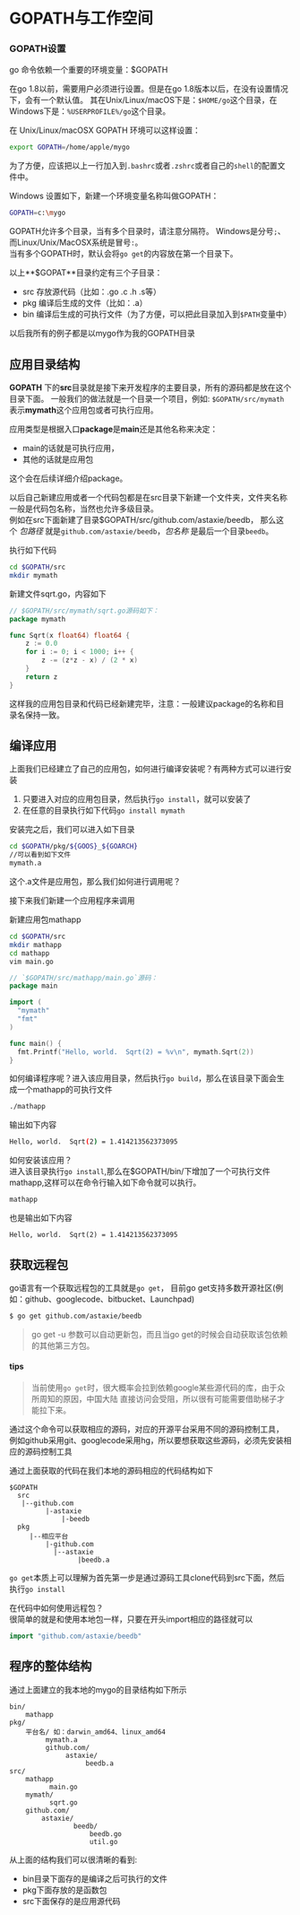 # GOPATH与工作空间

### GOPATH设置
go 命令依赖一个重要的环境变量：$GOPATH

在go 1.8以前，需要用户必须进行设置。但是在go 1.8版本以后，在没有设置情况下，会有一个默认值。
其在Unix/Linux/macOS下是：`$HOME/go`这个目录，在Windows下是：`%USERPROFILE%/go`这个目录。

在 Unix/Linux/macOSX GOPATH 环境可以这样设置：
```sh
export GOPATH=/home/apple/mygo
```
为了方便，应该把以上一行加入到`.bashrc`或者`.zshrc`或者自己的`shell`的配置文件中。

Windows 设置如下，新建一个环境变量名称叫做GOPATH：
```sh
GOPATH=c:\mygo
```
GOPATH允许多个目录，当有多个目录时，请注意分隔符。 Windows是分号`;`、而Linux/Unix/MacOSX系统是冒号`:`。   
当有多个GOPATH时，默认会将`go get`的内容放在第一个目录下。

以上**$GOPAT**目录约定有三个子目录：   
- src 存放源代码（比如：.go .c .h .s等）
- pkg 编译后生成的文件（比如：.a）
- bin 编译后生成的可执行文件（为了方便，可以把此目录加入到`$PATH`变量中）

以后我所有的例子都是以mygo作为我的GOPATH目录

## 应用目录结构
**GOPATH** 下的**src**目录就是接下来开发程序的主要目录，所有的源码都是放在这个目录下面。
一般我们的做法就是一个目录一个项目，例如: `$GOPATH/src/mymath` 表示**mymath**这个应用包或者可执行应用。

应用类型是根据入口**package**是**main**还是其他名称来决定：

* main的话就是可执行应用，
* 其他的话就是应用包

这个会在后续详细介绍package。

以后自己新建应用或者一个代码包都是在src目录下新建一个文件夹，文件夹名称一般是代码包名称，当然也允许多级目录。   
例如在src下面新建了目录$GOPATH/src/github.com/astaxie/beedb，
那么这个 *包路径* 就是`github.com/astaxie/beedb`，*包名称* 是最后一个目录`beedb`。

执行如下代码
```sh
cd $GOPATH/src
mkdir mymath
```

新建文件sqrt.go，内容如下
```go
// $GOPATH/src/mymath/sqrt.go源码如下：
package mymath

func Sqrt(x float64) float64 {
	z := 0.0
	for i := 0; i < 1000; i++ {
		z -= (z*z - x) / (2 * x)
	}
	return z
}
```
这样我的应用包目录和代码已经新建完毕，注意：一般建议package的名称和目录名保持一致。

## 编译应用
上面我们已经建立了自己的应用包，如何进行编译安装呢？有两种方式可以进行安装

  1. 只要进入对应的应用包目录，然后执行`go install`，就可以安装了
  2. 在任意的目录执行如下代码`go install mymath`

安装完之后，我们可以进入如下目录
```sh
cd $GOPATH/pkg/${GOOS}_${GOARCH}
//可以看到如下文件
mymath.a
```
这个.a文件是应用包，那么我们如何进行调用呢？

接下来我们新建一个应用程序来调用

新建应用包mathapp
```sh
cd $GOPATH/src
mkdir mathapp
cd mathapp
vim main.go
```

```go
// `$GOPATH/src/mathapp/main.go`源码：
package main

import (
  "mymath"
  "fmt"
)

func main() {
  fmt.Printf("Hello, world.  Sqrt(2) = %v\n", mymath.Sqrt(2))
}
```
如何编译程序呢？进入该应用目录，然后执行`go build`，那么在该目录下面会生成一个mathapp的可执行文件
```sh
./mathapp
```
输出如下内容
```sh
Hello, world.  Sqrt(2) = 1.414213562373095
```
如何安装该应用？   
进入该目录执行`go install`,那么在$GOPATH/bin/下增加了一个可执行文件mathapp,这样可以在命令行输入如下命令就可以执行。
```sh
mathapp
```

也是输出如下内容
```
Hello, world.  Sqrt(2) = 1.414213562373095
```

## 获取远程包
go语言有一个获取远程包的工具就是`go get`，
目前go get支持多数开源社区(例如：github、googlecode、bitbucket、Launchpad)
```sh
$ go get github.com/astaxie/beedb
```
> go get -u 参数可以自动更新包，而且当go get的时候会自动获取该包依赖的其他第三方包。

#### tips
> 当前使用`go get`时，很大概率会拉到依赖google某些源代码的库，由于众所周知的原因，中国大陆
> 直接访问会受阻，所以很有可能需要借助梯子才能拉下来。

通过这个命令可以获取相应的源码，对应的开源平台采用不同的源码控制工具，
例如github采用git、googlecode采用hg，所以要想获取这些源码，必须先安装相应的源码控制工具

通过上面获取的代码在我们本地的源码相应的代码结构如下
```
$GOPATH
  src
   |--github.com
		 |-astaxie
			 |-beedb
  pkg
	 |--相应平台
		 |-github.com
		   |--astaxie
				 |beedb.a
```

`go get`本质上可以理解为首先第一步是通过源码工具clone代码到src下面，然后执行`go install`

在代码中如何使用远程包？   
很简单的就是和使用本地包一样，只要在开头import相应的路径就可以
```go
import "github.com/astaxie/beedb"
```

## 程序的整体结构
通过上面建立的我本地的mygo的目录结构如下所示
```
bin/
	mathapp
pkg/
	平台名/ 如：darwin_amd64、linux_amd64
		 mymath.a
		 github.com/
			  astaxie/
				   beedb.a
src/
	mathapp
		  main.go
	mymath/
		  sqrt.go
	github.com/
	    astaxie/
				beedb/
					beedb.go
					util.go
```

从上面的结构我们可以很清晰的看到: 
 * bin目录下面存的是编译之后可执行的文件
 * pkg下面存放的是函数包
 * src下面保存的是应用源代码
